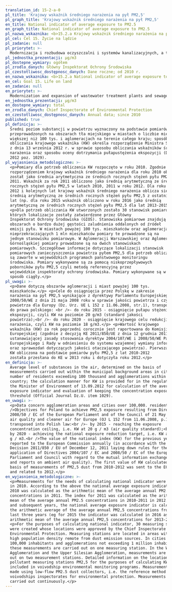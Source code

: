 ```yaml
---
translation_id: 15-2-a-0
pl_title: 'Krajowy wskaźnik średniego narażenia na pył PM2,5'
pl_graph_title: 'Krajowy wskaźnik średniego narażenia na pył PM2,5'
en_title: National indicator of average exposure to PM2.5
en_graph_title: National indicator of average exposure to PM2.5
pl_nazwa_wskaznika: <b>15.2.a Krajowy wskaźnik średniego narażenia na pył PM2,5</b>
pl_cel: Cel 15. Życie na lądzie
pl_zadanie: null
pl_priorytet: >-
  Modernizacja i rozbudowa oczyszczalni i systemów kanalizacyjnych, a także ochrona powietrza (likwidacja źródeł emisji zanieczyszczeń lub zmniejszenie ich oddziaływania)
pl_jednostka_prezentacji: μg/m3
pl_dostepne_wymiary: ogółem
pl_zrodlo_danych: Główny Inspektorat Ochrony Środowiska
pl_czestotliwosc_dostępnosc_danych: Dane roczne; od 2010 r.
en_nazwa_wskaznika: <b>15.2.a National indicator of average exposure to PM2.5</b>
en_cel: Goal 15. Life on land
en_zadanie: null
en_priorytet: >-
  Modernization and expansion of wastewater treatment plants and sewage system, as well as air protection (elimination of pollution sources or reduction of their impact)
en_jednostka_prezentacji: μg/m3
en_dostepne_wymiary: total
en_zrodlo_danych: Chief Inspectorate of Environmental Protection
en_czestotliwosc_dostępnosc_danych: Annual data; since 2010
published: true
pl_definicja: >-
  Średni poziom substancji w powietrzu wyznaczony na podstawie pomiarów
  przeprowadzonych na obszarach tła miejskiego w miastach o liczbie mieszkańców
  większej niż 100 tys. i aglomeracjach na terenie całego kraju; sposób
  obliczania krajowego wskaźnika (KW) określa rozporządzenie Ministra Środowiska
  z dnia 13 września 2012 r. w sprawie sposobu obliczania wskaźników średniego
  narażenia oraz sposobu oceny dotrzymania pułapustężenia ekspozycji (Dz. U.
  2012 poz. 1029).
pl_wyjasnienia_metodologiczne: >-
  <p>Pomiary dla potrzeb obliczenia KW rozpoczęto w roku 2010. Zgodnie z ww.
  rozporządzeniem krajowy wskaźnik średniego narażenia dla roku 2010 obliczony
  został jako średnia arytmetyczna ze średnich rocznych stężeń pyłu PM2,5 w roku
  2011. Wskaźnik za rok 2011 obliczono jako średnią arytmetyczną ze średnich
  rocznych stężeń pyłu PM2,5 w latach 2010, 2011 w roku 2012. Dla roku
  2012 i kolejnych lat krajowy wskaźnik średniego narażenia oblicza się jako
  średnią arytmetyczną ze średnich rocznych stężeń pyłu PM2,5 z ostatnich trzech
  lat (np. dla roku 2015 wskaźnik obliczono w roku 2016 jako średnią
  arytmetyczną ze średnich rocznych stężeń pyłu PM2,5 dla lat 2013-2015).</p>
  <p>Dla potrzeb obliczania KW utworzonych zostało 30 stanowisk pomiarowych,
  których lokalizacje zostały zatwierdzone przez Główny
  Inspektorat Ochrony Środowiska (GIOŚ). Stanowiska pomiarowe znajdują się na
  obszarach o bardzo dużej gęstości zaludnienia oddalonych od źródeł
  emisji pyłu. W miastach powyżej 100 tys. mieszkańców oraz aglomeracjach
  nieprzekraczających 1 mln mieszkańców pomiary te prowadzone są na
  jednym stanowisku pomiarowym. W Aglomeracji Warszawskiej oraz Aglomeracji
  Górnośląskiej pomiary prowadzone są na dwóch stanowiskach
  pomiarowych. Szczegółowe informacje dotyczące lokalizacji stanowisk
  pomiarowych zanieczyszczenia powietrza pyłem PM2,5 dla potrzeb obliczania KW
  są zawarte w wojewódzkich programach państwowego monitoringu
  środowiska. Pomiary wykonywane są za pomocą niskoprzepływowych
  poborników pyłu PM2,5 czyli metodą referencyjną przez
  wojewódzkie inspektoraty ochrony środowiska. Pomiary wykonywane są w
  sposób ciągły.</p>
pl_uwagi: >-
  <p>Dane dotyczą obszarów aglomeracji i miast powyżej 100 tys.
  mieszkańców.</p> <p>Cele do osiągnięcia przez Polskę w zakresie
  narażenia na pył PM2,5 wynikające z dyrektywy Parlamentu Europejskiego i Rady
  2008/50/WE z dnia 21 maja 2008 roku w sprawie jakości powietrza i czystszego
  powietrza dla Europy (Dz. Urz. UE L 152 z 11.06.2008, str.1), transponowanej
  do prawa polskiego: <br />- do roku 2015 - osiągnięcie pułapu stężenia
  ekspozycji, czyli KW na poziomie 20 g/m3 (standard jakości
  powietrza);<br />- do roku 2020 - osiągnięcie krajowego celu redukcji
  narażenia, czyli KW na poziomie 18 g/m3.</p> <p>Wartość krajowego
  wskaźnika (KW) za rok poprzedni corocznie jest raportowana do Komisji
  Europejskiej (zgodnie z decyzją KE 2011/850/UE z dnia 12 grudnia 2011 r.
  ustanawiającej zasady stosowania dyrektyw 2004/107/WE i 2008/50/WE Parlamentu
  Europejskiego i Rady w odniesieniu do systemu wzajemnej wymiany informacji
  oraz sprawozdań dotyczących jakości otaczającego powietrza). Pierwsza wartość
  KW obliczona na podstawie pomiarów pyłu PM2,5 z lat 2010-2012
  została przesłana do KE w 2013 roku i dotyczyła roku 2012.</p>
en_definicja: >-
  Average level of substances in the air, determined on the basis of
  measurements carried out within the municipal background areas in cities with
  number of residents exceeding 100 thousand and agglomerations within the whole
  country; the calculation manner for KW is provided for in the regulation by
  the Minister of Environment of 13.09.2012 for calculation of the average
  exposure indicator and evaluation of keeping the concentration exposure
  threshold (Official Journal Dz.U. item 1029).
en_uwagi: >-
  <p>Data concern agglomeration areas and cities over 100,000. residents.<br
  />Objectives for Poland to achieve PM2,5 exposure resulting from Directive
  2008/50 / EC of the European Parliament and of the Council of 21 May 2008 on
  air quality and cleaner air for Europe (OJ L 152 from 11.06.2008, p.1),
  transposed into Polish law:<br />- by 2015 - reaching the exposure
  concentration ceiling, i.e. KW at 20 g / m3 (air quality standard);<br />-
  by 2020 - achieving the national exposure reduction target, i.e. KW at 18
  g / m3.<br />The value of the national index (KW) for the previous year is
  reported to the European Commission annually (in accordance with the EC
  Decision 2011/850 / EU of December 12, 2011 laying down rules for the
  application of Directives 2004/107 / EC and 2008/50 / EC of the European
  Parliament and Council with regard to the mutual information exchange system
  and reports on ambient air quality). The first value of KW calculated on the
  basis of measurements of PM2,5 dust from 2010-2012 was sent to the EC in 2013
  and related to 2012.</p>
en_wyjasnienia_metodologiczne: >-
  <p>Measurements for the needs of calculating national indicator were started
  in 2010. According to the above the national average exposure indicator for
  2010 was calculated as the arithmetic mean of the average annual PM2.5
  concentrations in 2011. The index for 2011 was calculated as the arithmetic
  mean of the average annual PM2.5 concentrations in 2010-2011 in 2012. For 2012
  and subsequent years, the national average exposure indicator is calculated as
  the arithmetic average of the average annual PM2,5 concentrations from the
  last three years (eg for 2015 the indicator was calculated in 2016 as the
  arithmetic mean of the average annual PM2,5 concentrations for 2013-2015).</p>
  <p>For the purposes of calculating national indicator, 30 measuring stations
  were created whose locations were approved by the Chief Inspectorate of
  Environmental Protection. Measuring stations are located in areas with a very
  high population density remote from dust emission sources. In cities over
  100,000 inhabitants and agglomerations not exceeding 1 million inhabitants,
  these measurements are carried out on one measuring station. In the Warsaw
  Agglomeration and the Upper Silesian Agglomeration, measurements are carried
  out on two measurement stations. Detailed information on the location of air
  pollutant measuring stations PM2,5 for the purposes of calculating KW are
  included in voivodship environmental monitoring programs. Measurements are
  made using low-flow PM2.5 dust collectors, i.e. the reference method by
  voivodships inspectorates for environmental protection. Measurements are
  carried out continuously.</p>
---
```

